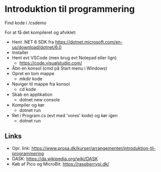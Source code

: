 # Introduktion til programmering

Find kode i /csdemo

For at få det kompileret og afviklet:

- Hent .NET 6 SDK fra https://dotnet.microsoft.com/en-us/download/dotnet/6.0
- Installer
- Hent evt VSCode (men brug evt Notepad eller lign)
  - https://code.visualstudio.com/
- Åbn en konsol (cmd på Start menu i Windows)
- Opret en tom mappe
  - mkdir kode
- Naviger til mappe fra konsol
  - cd kode
- Skab en applikation
  - dotnet new console
- Kompiler og kør
  - dotnet run
- Ret i Program.cs (evt med 'vores' kode) og kør igen
  - dotnet run

## Links

- Opr. link: https://www.prosa.dk/kurser/arrangementer/introduktion-til-programmering
- DASK: https://da.wikipedia.org/wiki/DASK
- Køb af Pico og MicroBit: https://raspberrypi.dk/
